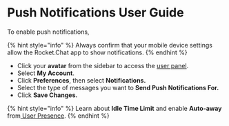 # Push Notifications User Guide

To enable push notifications,

{% hint style="info" %}
Always confirm that your mobile device settings allow the Rocket.Chat app to show notifications.
{% endhint %}

* Click your **avatar** from the sidebar to access the [user panel](https://docs.rocket.chat/use-rocket.chat/user-guides/user-panel).
* Select **My Account**.
* Click **Preferences**, then select **Notifications.**
* Select the type of messages you want to **Send Push Notifications For.**
* Click **Save Changes.**

{% hint style="info" %}
Learn about **Idle Time Limit** and enable **Auto-away** from[ User Presence](../../../setup-and-configure/advanced-workspace-management/notifications.md#user-presence).
{% endhint %}
